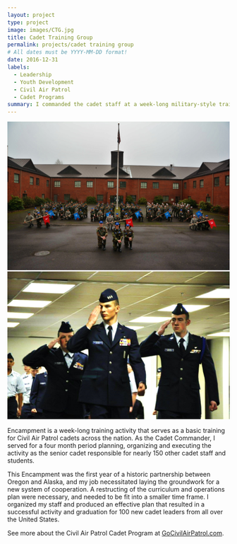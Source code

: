 ```yaml
---
layout: project
type: project
image: images/CTG.jpg
title: Cadet Training Group
permalink: projects/cadet training group
# All dates must be YYYY-MM-DD format!
date: 2016-12-31
labels:
  - Leadership
  - Youth Development
  - Civil Air Patrol
  - Cadet Programs
summary: I commanded the cadet staff at a week-long military-style training course.
---
```


<div class="ui small rounded images">
  <img class="ui image" src="../images/CTG%20Photo%20(2).jpg">
  <img class="ui image" src="../images/Exec%20Eyes%20right%20(2).jpg">
</div>

Encampment is a week-long training activity that serves as a basic training for Civil Air Patrol cadets across the nation. As the Cadet Commander, I served for a four month period planning, organizing and executing the activity as the senior cadet responsible for nearly 150 other cadet staff and students. 

This Encampment was the first year of a historic partnership between Oregon and Alaska, and my job necessitated laying the groundwork for a new system of cooperation. A restructing of the curriculum and operations plan were necessary, and needed to be fit into a smaller time frame. I organized my staff and produced an effective plan that resulted in a successful activity and graduation for 100 new cadet leaders from all over the United States.

See more about the Civil Air Patrol Cadet Program at [GoCivilAirPatrol.com](https:/gocivilairpatrol.com).
